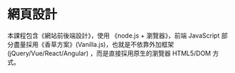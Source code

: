 # 網頁設計

本課程包含《網站前後端設計》，使用 《node.js + 瀏覽器》，前端 JavaScript 部分盡量採用《香草方案》(Vanilla.js)，也就是不依靠外加框架 (jQuery/Vue/React/Angular) ，而是直接採用原生的瀏覽器 HTML5/DOM 方式。